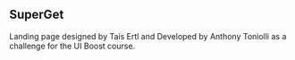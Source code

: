 ## SuperGet
Landing page designed by Taís Ertl and Developed by Anthony Toniolli as a challenge for the UI Boost course.
